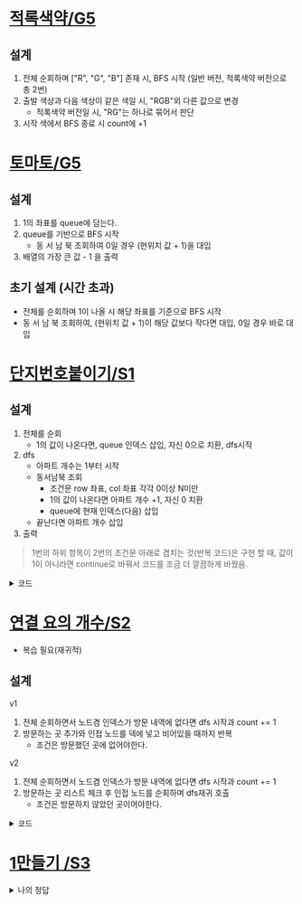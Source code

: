 # [적록색약/G5](https://www.acmicpc.net/problem/10026)
## 설계
1. 전체 순회하며 ["R", "G", "B"] 존재 시, BFS 시작 (일반 버전, 적록색약 버전으로 총 2번)
2. 출발 색상과 다음 색상이 같은 색일 시, "RGB"외 다른 값으로 변경
    - 적록색약 버전일 시, "RG"는 하나로 묶어서 판단
3. 시작 색에서 BFS 종료 시 count에 +1


# [토마토/G5](https://www.acmicpc.net/problem/7576)
## 설계
1. 1의 좌표를 queue에 담는다.
2. queue를 기반으로 BFS 시작
    - 동 서 남 북 조회하여 0일 경우 (현위치 값 + 1)을 대입
3. 배열의 가장 큰 값 - 1 을 출력

## 초기 설계 (시간 초과)
- 전체를 순회하며 1이 나올 시 해당 좌표를 기준으로 BFS 시작
- 동 서 남 북 조회하여, (현위치 값 + 1)이 해당 값보다 작다면 대입, 0일 경우 바로 대입

# [단지번호붙이기/S1](https://www.acmicpc.net/problem/2667)

## 설계

1. 전체를 순회
    - 1의 값이 나온다면, queue 인덱스 삽입, 자신 0으로 치환, dfs시작
2. dfs
    - 아파트 개수는 1부터 시작
    - 동서남북 조회
        - 조건문 row 좌표, col 좌표 각각 0이상 N미만
        - 1의 값이 나온다면 아파트 개수 +1, 자신 0 치환
        - queue에 현재 인덱스(다음) 삽입
    - 끝난다면 아파트 개수 삽입
3. 출력

> 1번의 하위 항목이 2번의 조건문 아래로 겹치는 것(반복 코드)은 구현 할 때, 값이 1이 아니라면 continue로 바꿔서 코드를 조금 더 깔끔하게 바꿨음.

<details>
<summary>코드</summary>

```python
from collections import deque

queue = deque()
N = int(input())
next_rows = [0, 0, 1, -1]
next_cols = [1, -1, 0, -0]
apts = [list(map(int, input())) for _ in range(N)]
results = []


for row in range(N):
    for col in range(N):
        if apts[row][col] != 1:
            continue

        apts[row][col] = 0
        queue.append([row, col])
        count = 1

        while queue:
            r, c = queue.popleft()
            for i in range(4):
                nr, nc = r + next_rows[i], c + next_cols[i]
                if 0 <= nr < N and 0 <= nc < N and apts[nr][nc] == 1:
                    count += 1
                    apts[nr][nc] = 0
                    queue.append([nr, nc])

        results.append(count)

print(len(results))
print('\n'.join(map(str, sorted(results))))
```
</details>


# [연결 요의 개수/S2](https://www.acmicpc.net/problem/11724)
- 복습 필요(재귀적)
## 설계
v1
1. 전체 순회하면서 노드겸 인덱스가 방문 내역에 없다면 dfs 시작과 count += 1
2. 방문하는 곳 추가와 인접 노드를 덱에 넣고 비어있을 때까지 반복
    - 조건은 방문했던 곳에 없어야한다.
    
v2
1. 전체 순회하면서 노드겸 인덱스가 방문 내역에 없다면 dfs 시작과 count += 1
2. 방문하는 곳 리스트 체크 후 인접 노드를 순회하며 dfs재귀 호출
    - 조건은 방문하지 않았던 곳이어야한다.

<details>
<summary>코드</summary>

```python
import sys

input = sys.stdin.readline
sys.setrecursionlimit(10000)

m, n = map(int, input().split())
graph = {x : set() for x in range(1, m+1)}
v = [False] * (m+1)

for _ in range(n):
    n1, n2 = map(int, input().split())
    graph[n1].add(n2)
    graph[n2].add(n1)
    
    
def dfs(num):
    v[num] = True
    
    for node in graph[num]:
        if not v[node]:
            dfs(node)

cnt = 0

for x in range(1, m+1):
    if not v[x]:
        cnt += 1
        dfs(x)

print(cnt)
```
</details>



# [1만들기 /S3](https://www.acmicpc.net/problem/1463)

<details>
<summary>나의 정답</summary>
</details>
